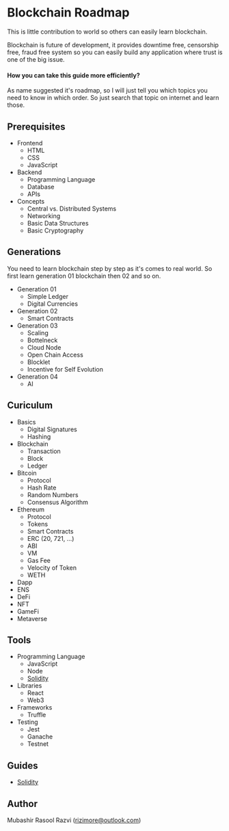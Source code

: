 # Blockchain Roadmap
This is little contribution to world so others can easily learn blockchain.

Blockchain is future of development, it provides downtime free, censorship free, fraud free system so you can easily build any application where trust is one of the big issue.

#### How you can take this guide more efficiently?
As name suggested it's roadmap, so I will just tell you which topics you need to know in which order. So just search that topic on internet and learn those.

## Prerequisites
- Frontend
  - HTML
  - CSS
  - JavaScript
- Backend
  - Programming Language
  - Database
  - APIs
- Concepts
  - Central vs. Distributed Systems
  - Networking
  - Basic Data Structures
  - Basic Cryptography

## Generations
You need to learn blockchain step by step as it's comes to real world. So first learn generation 01 blockchain then 02 and so on.

- Generation 01
  - Simple Ledger
  - Digital Currencies
- Generation 02
  - Smart Contracts
- Generation 03
  - Scaling
  - Bottelneck
  - Cloud Node
  - Open Chain Access
  - Blocklet
  - Incentive for Self Evolution
- Generation 04
  - AI

## Curiculum
- Basics
  - Digital Signatures
  - Hashing
- Blockchain
  - Transaction
  - Block
  - Ledger
- Bitcoin
  - Protocol
  - Hash Rate
  - Random Numbers
  - Consensus Algorithm
- Ethereum
  - Protocol
  - Tokens
  - Smart Contracts
  - ERC (20, 721, ...)
  - ABI
  - VM
  - Gas Fee
  - Velocity of Token
  - WETH
- Dapp
- ENS
- DeFi
- NFT
- GameFi
- Metaverse

## Tools
- Programming Language
  - JavaScript
  - Node
  - [Solidity](docs/SOLIDITY.md)
- Libraries
  - React
  - Web3
- Frameworks
  - Truffle
- Testing
  - Jest
  - Ganache
  - Testnet

## Guides
- [Solidity](docs/SOLIDITY.md)

## Author
Mubashir Rasool Razvi (<rizimore@outlook.com>)
